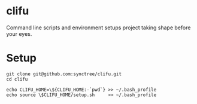 # clifu
Command line scripts and environment setups project taking shape before your eyes.


# Setup

    git clone git@github.com:synctree/clifu.git
    cd clifu
    
    echo CLIFU_HOME=\${CLIFU_HOME:-`pwd`} >> ~/.bash_profile
    echo source \$CLIFU_HOME/setup.sh     >> ~/.bash_profile
